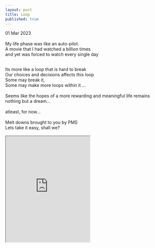```yaml
---
layout: post
title: Loop
published: true
---
```

01 Mar 2023
<br>
<br>
My life phase was like an auto-pilot.
<br>
A movie that I had watched a billion times
<br>
and yet was forced to watch every single day
<br>
<!--more-->
<br>
Its more like a loop that is hard to break
<br>
Our choices and decisions affects this loop
<br>
Some may break it, 
<br>
Some may make more loops within it ... 
<br>
<br>
Seems like the hopes of a more rewarding and meaningful life
 remains nothing but a dream... 
<br>
<br>
atleast, for now...
<br>
<br>
Melt downs brought to you by PMS
<br>
Lets take it easy, shall we?
<br>
<br>
<iframe src="https://drive.google.com/file/d/1BkxdvtXgYjXsXu-c46m7J0Hc8C9buJFG/preview" width="270" height="340" allow="autoplay"></iframe>
